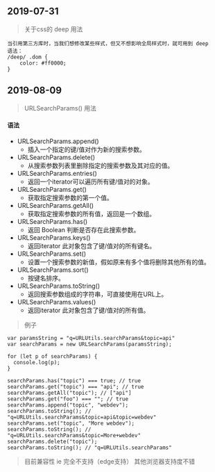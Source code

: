 ## 2019-07-31   
> 关于css的 deep 用法    
```
当引用第三方库时，当我们想修改某些样式，但又不想影响全局样式时，就可用到 deep
语法：
/deep/ .dom {
    color: #ff0000;
}
```

## 2019-08-09    
> URLSearchParams() 用法   

#### 语法    
* URLSearchParams.append()
    - 插入一个指定的键/值对作为新的搜索参数。
* URLSearchParams.delete()
    - 从搜索参数列表里删除指定的搜索参数及其对应的值。
* URLSearchParams.entries()
    - 返回一个iterator可以遍历所有键/值对的对象。
* URLSearchParams.get()
    - 获取指定搜索参数的第一个值。
* URLSearchParams.getAll()
    - 获取指定搜索参数的所有值，返回是一个数组。
* URLSearchParams.has()
    - 返回 Boolean 判断是否存在此搜索参数。
* URLSearchParams.keys()
    - 返回iterator 此对象包含了键/值对的所有键名。
* URLSearchParams.set()
    - 设置一个搜索参数的新值，假如原来有多个值将删除其他所有的值。
* URLSearchParams.sort()
    - 按键名排序。
* URLSearchParams.toString()
    - 返回搜索参数组成的字符串，可直接使用在URL上。
* URLSearchParams.values()
    - 返回iterator 此对象包含了键/值对的所有值。   

> 例子   
```
var paramsString = "q=URLUtils.searchParams&topic=api"
var searchParams = new URLSearchParams(paramsString);

for (let p of searchParams) {
  console.log(p);
}

searchParams.has("topic") === true; // true
searchParams.get("topic") === "api"; // true
searchParams.getAll("topic"); // ["api"]
searchParams.get("foo") === ""; // true
searchParams.append("topic", "webdev");
searchParams.toString(); // "q=URLUtils.searchParams&topic=api&topic=webdev"
searchParams.set("topic", "More webdev");
searchParams.toString(); // "q=URLUtils.searchParams&topic=More+webdev"
searchParams.delete("topic");
searchParams.toString(); // "q=URLUtils.searchParams"
```    

> 目前兼容性 ie 完全不支持（edge支持） 其他浏览器支持度不错